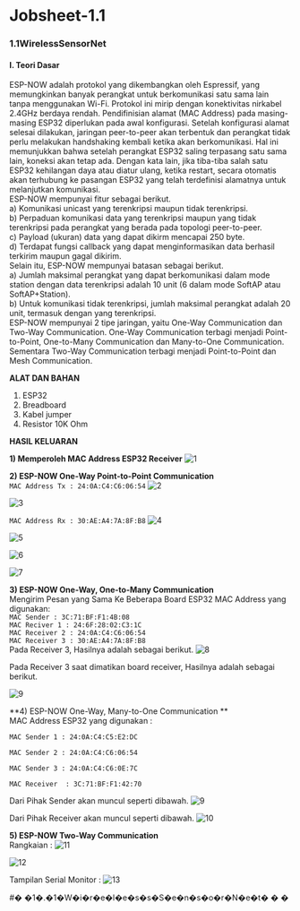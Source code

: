 ﻿# Jobsheet-1.1

### 1.1WirelessSensorNet

#### I. Teori Dasar

ESP-NOW adalah protokol yang dikembangkan oleh Espressif, yang memungkinkan banyak perangkat untuk berkomunikasi satu sama lain tanpa menggunakan Wi-Fi. Protokol ini mirip dengan konektivitas nirkabel 2.4GHz berdaya rendah. Pendifinisian alamat (MAC Address) pada masing-masing ESP32 diperlukan pada awal konfigurasi. Setelah konfigurasi alamat selesai dilakukan, jaringan peer-to-peer akan terbentuk dan perangkat tidak perlu melakukan handshaking kembali ketika akan berkomunikasi. Hal ini memunjukkan bahwa setelah perangkat ESP32 saling terpasang satu sama lain, koneksi akan tetap ada. Dengan kata lain, jika tiba-tiba salah satu ESP32 kehilangan daya atau diatur ulang, ketika restart, secara otomatis akan terhubung ke pasangan ESP32 yang telah terdefinisi alamatnya untuk melanjutkan komunikasi.<br />
ESP-NOW mempunyai fitur sebagai berikut.<br />
  a) Komunikasi unicast yang terenkripsi maupun tidak terenkripsi. <br />
  b) Perpaduan komunikasi data yang terenkripsi maupun yang tidak terenkripsi pada perangkat yang berada pada topologi peer-to-peer. <br />
  c) Payload (ukuran) data yang dapat dikirm mencapai 250 byte.<br />
  d) Terdapat fungsi callback yang dapat menginformasikan data berhasil terkirim maupun gagal dikirim.<br />
Selain itu, ESP-NOW mempunyai batasan sebagai berikut.<br />
  a) Jumlah maksimal perangkat yang dapat berkomunikasi dalam mode station dengan data terenkripsi adalah 10 unit (6 dalam mode SoftAP atau SoftAP+Station). <br />
  b) Untuk komunikasi tidak terenkripsi, jumlah maksimal perangkat adalah 20 unit, termasuk dengan yang terenkripsi. <br />
ESP-NOW mempunyai 2 tipe jaringan, yaitu One-Way Communication dan Two-Way Communication. One-Way Communication terbagi menjadi Point-to-Point, One-to-Many Communication dan Many-to-One Communication. Sementara Two-Way Communication terbagi menjadi Point-to-Point dan Mesh Communication.

**ALAT DAN BAHAN**
1) ESP32
2) Breadboard
3) Kabel jumper
4) Resistor 10K Ohm

**HASIL KELUARAN**

**1) Memperoleh MAC Address ESP32 Receiver**
![1](https://user-images.githubusercontent.com/121251478/210923730-e9bb5a41-027b-4b43-8279-3a181e8a782a.png)

**2) ESP-NOW One-Way Point-to-Point Communication** <br />
`MAC Address Tx : 24:0A:C4:C6:06:54`
![2](https://user-images.githubusercontent.com/121251478/210923759-fa750ccd-2396-4e88-871e-44fc03829141.png)

![3](https://user-images.githubusercontent.com/121251478/210923799-3b44ff84-2493-47ef-8b04-28130c86cd99.png)

`MAC Address Rx : 30:AE:A4:7A:8F:B8`
![4](https://user-images.githubusercontent.com/121251478/210923812-164c82ab-ce84-453b-9678-39dff3a56642.png)

![5](https://user-images.githubusercontent.com/121251478/210923856-afb79a09-270b-497e-97c7-282993c2eb7e.png)

![6](https://user-images.githubusercontent.com/121251478/210923867-5de1496c-bed6-4e85-8553-1ebe7c13a3d7.png)

![7](https://user-images.githubusercontent.com/121251478/210923877-2ebe7cfb-27b6-4db7-ac11-8d6d466b5f18.png)

**3) ESP-NOW One-Way, One-to-Many Communication** <br />
Mengirim Pesan yang Sama Ke Beberapa Board ESP32 MAC Address yang digunakan: <br />
`MAC Sender : 3C:71:BF:F1:4B:08`  <br />
`MAC Reciver 1 : 24:6F:28:02:C3:1C` <br />
`MAC Receiver 2 : 24:0A:C4:C6:06:54` <br />
`MAC Receiver 3 : 30:AE:A4:7A:8F:B8` <br />
Pada Receiver 3, Hasilnya adalah sebagai berikut.
![8](https://user-images.githubusercontent.com/121251478/210923911-54db9750-b336-4c11-a93a-bc017ca03325.png)


Pada Receiver 3 saat dimatikan board receiver, Hasilnya adalah sebagai berikut.

![9](https://user-images.githubusercontent.com/121251478/210923919-3dbac55e-1252-4311-9ec2-ed5c53e2a84c.png)


**4) ESP-NOW One-Way, Many-to-One Communication ** <br />
MAC Address ESP32 yang digunakan :

`MAC Sender 1 : 24:0A:C4:C5:E2:DC`

`MAC Sender 2 : 24:0A:C4:C6:06:54`

`MAC Sender 3 : 24:0A:C4:C6:0E:7C`

`MAC Receiver  : 3C:71:BF:F1:42:70`

Dari Pihak Sender akan muncul seperti dibawah.
![9](https://user-images.githubusercontent.com/121251478/210924010-bdf1e4a2-2afa-42b3-a182-826043d1ba18.png)


Dari Pihak Receiver akan muncul seperti dibawah.
![10](https://user-images.githubusercontent.com/121251478/210924060-a550c944-a883-4af9-a5f6-4d5a5cae77ec.png)


**5) ESP-NOW Two-Way Communication** <br />
Rangkaian :
![11](https://user-images.githubusercontent.com/121251478/210924075-72012cbd-7df0-4594-8404-7ee9a3522def.png)

![12](https://user-images.githubusercontent.com/121251478/210924087-2e467d6d-2982-4f87-bdf6-c8240f79474e.png)


Tampilan Serial Monitor :
![13](https://user-images.githubusercontent.com/121251478/210924103-2ad8e28e-7360-4a26-a15b-72ccc61a92f8.png)













#� �1�.�1�W�i�r�e�l�e�s�s�S�e�n�s�o�r�N�e�t�
�
�
